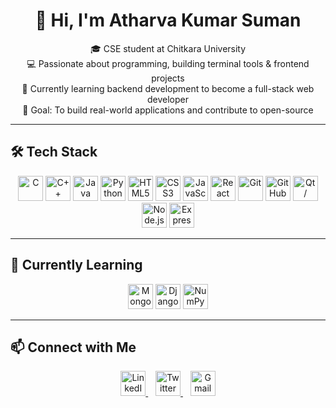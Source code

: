 <h1 align="center">👋 Hi, I'm Atharva Kumar Suman</h1>

<p align="center">
  🎓 CSE student at Chitkara University <br>
  💻 Passionate about programming, building terminal tools & frontend projects <br>
  🚀 Currently learning backend development to become a full-stack web developer <br>
  🎯 Goal: To build real-world applications and contribute to open-source
</p>

---

## 🛠️ Tech Stack

<p align="center">
  <img src="https://cdn.jsdelivr.net/gh/devicons/devicon/icons/c/c-original.svg" width="40" height="40" alt="C"/>
  <img src="https://cdn.jsdelivr.net/gh/devicons/devicon/icons/cplusplus/cplusplus-original.svg" width="40" height="40" alt="C++"/>
  <img src="https://cdn.jsdelivr.net/gh/devicons/devicon/icons/java/java-original.svg" width="40" height="40" alt="Java"/>
  <img src="https://cdn.jsdelivr.net/gh/devicons/devicon/icons/python/python-original.svg" width="40" height="40" alt="Python"/>
  <img src="https://cdn.jsdelivr.net/gh/devicons/devicon/icons/html5/html5-original.svg" width="40" height="40" alt="HTML5"/>
  <img src="https://cdn.jsdelivr.net/gh/devicons/devicon/icons/css3/css3-original.svg" width="40" height="40" alt="CSS3"/>
  <img src="https://cdn.jsdelivr.net/gh/devicons/devicon/icons/javascript/javascript-original.svg" width="40" height="40" alt="JavaScript"/>
  <img src="https://cdn.jsdelivr.net/gh/devicons/devicon/icons/react/react-original.svg" width="40" height="40" alt="React"/>
  <img src="https://cdn.jsdelivr.net/gh/devicons/devicon/icons/git/git-original.svg" width="40" height="40" alt="Git"/>
  <img src="https://images.app.goo.gl/3EN83WuUg5JSSkFY6" width="40" height="40" alt="GitHub"/>
  <img src="https://upload.wikimedia.org/wikipedia/commons/0/0b/Qt_logo_2016.svg" width="40" height="40" alt="Qt / PyQt5"/>
  <img src="https://cdn.jsdelivr.net/gh/devicons/devicon/icons/nodejs/nodejs-original.svg" width="40" height="40" alt="Node.js"/>
  <img src="https://cdn.jsdelivr.net/gh/devicons/devicon/icons/express/express-original.svg" width="40" height="40" alt="Express.js"/>
</p>

---

## 🌱 Currently Learning

<p align="center">
  <img src="https://cdn.jsdelivr.net/gh/devicons/devicon/icons/mongodb/mongodb-original.svg" width="40" height="40" alt="MongoDB"/>
  <img src="https://cdn.jsdelivr.net/gh/devicons/devicon/icons/django/django-plain.svg" width="40" height="40" alt="Django"/>
  <img src="https://cdn.jsdelivr.net/gh/devicons/devicon/icons/numpy/numpy-original.svg" width="40" height="40" alt="NumPy"/>
</p>

---

## 📫 Connect with Me

<p align="center">
  <a href="https://www.linkedin.com/in/atharva-kumar-suman-a5b599213" target="_blank">
    <img src="https://cdn.jsdelivr.net/gh/devicons/devicon/icons/linkedin/linkedin-original.svg" width="40" height="40" alt="LinkedIn"/>
  </a>
  &nbsp;&nbsp;
  <a href="https://twitter.com/atharva_suman" target="_blank">
    <img src="https://cdn-icons-png.flaticon.com/512/733/733579.png" width="40" height="40" alt="Twitter"/>
  </a>
  &nbsp;&nbsp;
  <a href="mailto:atharvasuman16@gmail.com">
    <img src="https://cdn-icons-png.flaticon.com/512/732/732200.png" width="40" height="40" alt="Gmail"/>
  </a>
</p>
